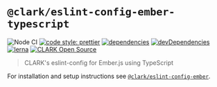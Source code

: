 # `@clark/eslint-config-ember-typescript`

![Node CI](https://github.com/ClarkSource/eslint-config/workflows/Node%20CI/badge.svg)
[![code style: prettier](https://img.shields.io/badge/code_style-prettier-ff69b4.svg)](https://github.com/prettier/prettier)
[![dependencies](https://david-dm.org/ClarkSource/eslint-config/status.svg?path=packages/eslint-config-ember-typescript)](https://david-dm.org/ClarkSource/eslint-config?path=packages/eslint-config-ember-typescript)
[![devDependencies](https://david-dm.org/ClarkSource/eslint-config/dev-status.svg?path=packages/eslint-config-ember-typescript)](https://david-dm.org/ClarkSource/eslint-config?path=packages/eslint-config-ember-typescript&type=dev)
[![lerna](https://img.shields.io/badge/maintained%20with-lerna-cc00ff.svg)](https://lernajs.io/)
[![CLARK Open Source](https://img.shields.io/badge/CLARK-Open%20Source-%232B6CDE.svg)](https://www.clark.de/de/jobs)

> CLARK's eslint-config for Ember.js using TypeScript

For installation and setup instructions see
[`@clark/eslint-config-ember`](/packages/eslint-config-ember).
